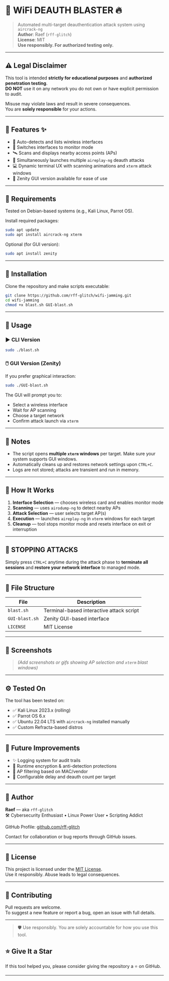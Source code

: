 
# 🚨 WiFi DEAUTH BLASTER 🔥

> Automated multi-target deauthentication attack system using `aircrack-ng`  
> **Author**: Raef (`rff-glitch`)  
> **License**: MIT  
> **Use responsibly. For authorized testing only.**

---

## ⚠️ Legal Disclaimer

This tool is intended **strictly for educational purposes** and **authorized penetration testing**.  
**DO NOT** use it on any network you do not own or have explicit permission to audit.

Misuse may violate laws and result in severe consequences.  
You are **solely responsible** for your actions.

---

## 🎯 Features ✨

- 📡 Auto-detects and lists wireless interfaces  
- 📡 Switches interfaces to monitor mode  
- 🛰️ Scans and displays nearby access points (APs)  
- 🚀 Simultaneously launches multiple `aireplay-ng` deauth attacks  
- 💻 Dynamic terminal UX with scanning animations and `xterm` attack windows  
- 🧠 Zenity GUI version available for ease of use

---

## 🧰 Requirements

Tested on Debian-based systems (e.g., Kali Linux, Parrot OS).

Install required packages:

```bash
sudo apt update
sudo apt install aircrack-ng xterm
```

Optional (for GUI version):

```bash
sudo apt install zenity
```

---

## 🔧 Installation

Clone the repository and make scripts executable:

```bash
git clone https://github.com/rff-glitch/wifi-jamming.git
cd wifi-jamming
chmod +x blast.sh GUI-blast.sh
```

---

## 🚀 Usage

### ▶️ CLI Version

```bash
sudo ./blast.sh
```

### 🖱️ GUI Version (Zenity)

If you prefer graphical interaction:

```bash
sudo ./GUI-blast.sh
```

The GUI will prompt you to:
- Select a wireless interface
- Wait for AP scanning
- Choose a target network
- Confirm attack launch via `xterm`

---

## 📌 Notes

- The script opens **multiple `xterm` windows** per target. Make sure your system supports GUI windows.
- Automatically cleans up and restores network settings upon `CTRL+C`.
- Logs are not stored; attacks are transient and run in memory.

---

## 🧠 How It Works

1. **Interface Selection** — chooses wireless card and enables monitor mode  
2. **Scanning** — uses `airodump-ng` to detect nearby APs  
3. **Attack Selection** — user selects target AP(s)  
4. **Execution** — launches `aireplay-ng` in `xterm` windows for each target  
5. **Cleanup** — tool stops monitor mode and resets interface on exit or interruption

---

## 🛑 STOPPING ATTACKS

Simply press `CTRL+C` anytime during the attack phase to **terminate all sessions** and **restore your network interface** to managed mode.

---

## 📂 File Structure

| File             | Description                                  |
|------------------|----------------------------------------------|
| `blast.sh`       | Terminal-based interactive attack script     |
| `GUI-blast.sh`   | Zenity GUI-based interface                   |
| `LICENSE`        | MIT License                                  |

---

## 📸 Screenshots

> *(Add screenshots or gifs showing AP selection and `xterm` blast windows)*

---

## ⚙️ Tested On

The tool has been tested on:

- ✅ Kali Linux 2023.x (rolling)
- ✅ Parrot OS 6.x
- ✅ Ubuntu 22.04 LTS with `aircrack-ng` installed manually
- ✅ Custom Refracta-based distros

---

## 🧪 Future Improvements

- ✨ Logging system for audit trails  
- 🔐 Runtime encryption & anti-detection protections  
- 📁 AP filtering based on MAC/vendor  
- 🔧 Configurable delay and deauth count per target

---

## 👤 Author

**Raef** — aka `rff-glitch`  
🛠 Cybersecurity Enthusiast • Linux Power User • Scripting Addict

GitHub Profile: [github.com/rff-glitch](https://github.com/rff-glitch)

Contact for collaboration or bug reports through GitHub issues.

---

## 📄 License

This project is licensed under the [MIT License](LICENSE).  
Use it responsibly. Abuse leads to legal consequences.

---

## 🤝 Contributing

Pull requests are welcome.  
To suggest a new feature or report a bug, open an issue with full details.

---

> 🛡️ Use responsibly. You are solely accountable for how you use this tool.

## ⭐️ Give It a Star

If this tool helped you, please consider giving the repository a ⭐ on GitHub.

---


